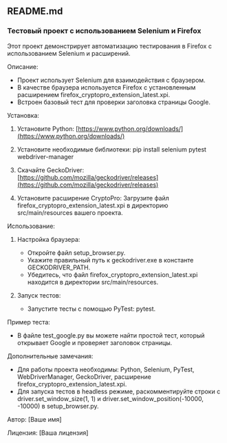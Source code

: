 ## README.md

### Тестовый проект с использованием Selenium и Firefox

Этот проект демонстрирует автоматизацию тестирования в Firefox с использованием Selenium и расширений.

Описание:

- Проект использует Selenium для взаимодействия с браузером.
- В качестве браузера используется Firefox с установленным расширением firefox_cryptopro_extension_latest.xpi.
- Встроен базовый тест для проверки заголовка страницы Google.

Установка:

1. Установите Python: [https://www.python.org/downloads/](https://www.python.org/downloads/)
2. Установите необходимые библиотеки:
   pip install selenium pytest webdriver-manager

3. Скачайте GeckoDriver: [https://github.com/mozilla/geckodriver/releases](https://github.com/mozilla/geckodriver/releases)
4. Установите расширение CryptoPro: Загрузите файл firefox_cryptopro_extension_latest.xpi  в директорию src/main/resources вашего проекта.

Использование:

1. Настройка браузера:
    - Откройте файл setup_browser.py.
    - Укажите правильный путь к geckodriver.exe в константе GECKODRIVER_PATH.
    - Убедитесь, что файл firefox_cryptopro_extension_latest.xpi находится в директории src/main/resources.

2. Запуск тестов:
    - Запустите тесты с помощью PyTest: pytest.

Пример теста:

- В файле test_google.py вы можете найти простой тест, который открывает Google и проверяет заголовок страницы.

Дополнительные замечания:

- Для работы проекта необходимы: Python, Selenium, PyTest, WebDriverManager, GeckoDriver, расширение firefox_cryptopro_extension_latest.xpi.
- Для запуска тестов в headless режиме, раскомментируйте строки с  driver.set_window_size(1, 1) и driver.set_window_position(-10000, -10000) в  setup_browser.py.

Автор:
[Ваше имя]

Лицензия:
[Ваша лицензия]